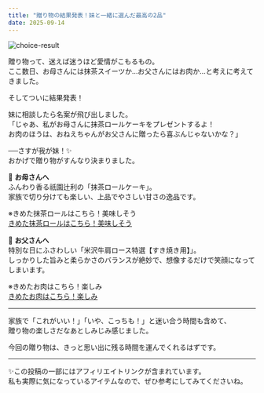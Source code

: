 ```yaml
---
title: "贈り物の結果発表！妹と一緒に選んだ最高の2品"
date: 2025-09-14
---
```


![choice-result](./choice-result.png)

贈り物って、迷えば迷うほど愛情がこもるもの。  
ここ数日、お母さんには抹茶スイーツか…お父さんにはお肉か…と考えに考えてきました。  

そしてついに結果発表！  

妹に相談したら名案が飛び出しました。  
「じゃあ、私がお母さんに抹茶ロールケーキをプレゼントするよ！  
お肉のほうは、おねえちゃんがお父さんに贈ったら喜ぶんじゃないかな？」  

──さすが我が妹！✨  
おかげで贈り物がすんなり決まりました。  

🍵 **お母さんへ**  
ふんわり香る祇園辻利の「抹茶ロールケーキ」。  
家族で切り分けても楽しい、上品でやさしい甘さの逸品です。  

※きめた抹茶ロールはこちら！美味しそう  
<a href="https://px.a8.net/svt/ejp?a8mat=45DVYB+2D5122+5E0Q+BW8O2&a8ejpredirect=https%3A%2F%2Fshop.giontsujiri.co.jp%2Fproducts%2F15104" rel="nofollow">きめた抹茶ロールはこちら！美味しそう</a>  
<img border="0" width="1" height="1" src="https://www12.a8.net/0.gif?a8mat=45DVYB+2D5122+5E0Q+BW8O2" alt="">

🥘 **お父さんへ**  
特別な日にふさわしい「米沢牛肩ロース特選【すき焼き用】」。  
しっかりした旨みと柔らかさのバランスが絶妙で、想像するだけで笑顔になってしまいます。  

※きめたお肉はこちら！楽しみ  
<a href="https://px.a8.net/svt/ejp?a8mat=45DVYC+79YRQ2+242M+HUKPU&a8ejpredirect=https%3A%2F%2Fwww.yonezawa-sakano.co.jp%2Fc%2Fgr21%2Fgr203%2Fgr303%2FSKT10" rel="nofollow">きめたお肉はこちら！楽しみ</a>  
<img border="0" width="1" height="1" src="https://www19.a8.net/0.gif?a8mat=45DVYC+79YRQ2+242M+HUKPU" alt="">

---

家族で「これがいい！」「いや、こっちも！」と迷い合う時間も含めて、  
贈り物の楽しさだなあとしみじみ感じました。  

今回の贈り物は、きっと思い出に残る時間を運んでくれるはずです。  

---

✨この投稿の一部にはアフィリエイトリンクが含まれています。  
私も実際に気になっているアイテムなので、ぜひ参考にしてみてくださいね。  
